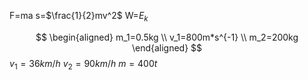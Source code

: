 F=ma
s=$\frac{1}{2}mv^2$
W=$E_k$

$$
\begin{aligned}
m_1=0.5kg \\ 
v_1=800m*s^{-1} \\ 
m_2=200kg 
\end{aligned}
$$
$v_1=36 km/h$
$v_2=90 km/h$
$m=400t$
